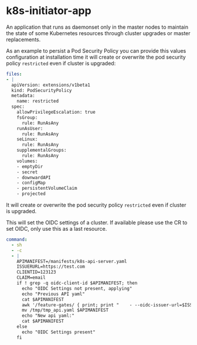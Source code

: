 # k8s-initiator-app

An application that runs as daemonset only in the master nodes to maintain the state of some Kubernetes resources through cluster upgrades or master replacements.

As an example to persist a Pod Security Policy you can provide this values configuration at installation time it will create or overwrite the pod security policy `restricted` even if cluster is upgraded:

```yaml
files:
- |
  apiVersion: extensions/v1beta1
  kind: PodSecurityPolicy
  metadata:
    name: restricted
  spec:
    allowPrivilegeEscalation: true
    fsGroup:
      rule: RunAsAny
    runAsUser:
      rule: RunAsAny
    seLinux:
      rule: RunAsAny
    supplementalGroups:
      rule: RunAsAny
    volumes:
    - emptyDir
    - secret
    - downwardAPI
    - configMap
    - persistentVolumeClaim
    - projected
```

It will create or overwrite the pod security policy `restricted` even if cluster is upgraded.


This will set the OIDC settings of a cluster. If available please use the CR to set OIDC, only use this as a last resource.
```yaml
command:
  - sh
  - -c
  - |
    APIMANIFEST=/manifests/k8s-api-server.yaml
    ISSUERURL=https://test.com
    CLIENTID=123123
    CLAIM=email
    if ! grep -q oidc-client-id $APIMANIFEST; then
      echo "OIDC Settings not present, applying"
      echo "Previous API yaml"
      cat $APIMANIFEST
      awk '/feature-gates/ { print; print "    - --oidc-issuer-url=$ISSUERURL\n    - --oidc-client-id=$CLIENTID\n    - --oidc-username-claim=$CLAIM"; next }1' $APIMANIFEST > /tmp/tmp_api.yaml
      mv /tmp/tmp_api.yaml $APIMANIFEST
      echo "New api yaml:"
      cat $APIMANIFEST
    else
      echo "OIDC Settings present"
    fi
```
